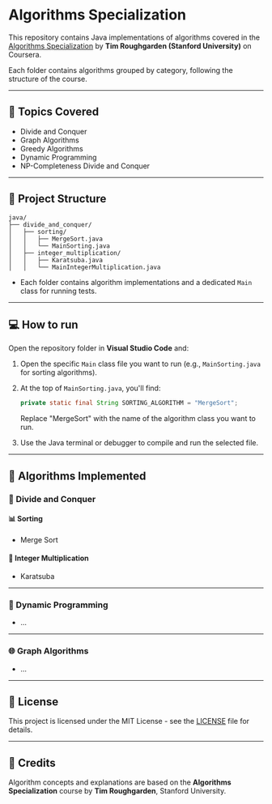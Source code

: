 # Algorithms Specialization

This repository contains Java implementations of algorithms covered in the [Algorithms Specialization](https://www.coursera.org/specializations/algorithms) by **Tim Roughgarden (Stanford University)** on Coursera.

Each folder contains algorithms grouped by category, following the structure of the course.

---

## 📘 Topics Covered

- Divide and Conquer
- Graph Algorithms
- Greedy Algorithms
- Dynamic Programming
- NP-Completeness
Divide and Conquer

---

## 📁 Project Structure

```
java/
├── divide_and_conquer/
│   ├── sorting/
│   │   ├── MergeSort.java
│   │   └── MainSorting.java
│   ├── integer_multiplication/
│   │   ├── Karatsuba.java
│   │   └── MainIntegerMultiplication.java

```


- Each folder contains algorithm implementations and a dedicated `Main` class for running tests.

---

## 💻 How to run

Open the repository folder in **Visual Studio Code** and:

1. Open the specific `Main` class file you want to run (e.g., `MainSorting.java` for sorting algorithms).
2. At the top of `MainSorting.java`, you'll find:

   ```java
   private static final String SORTING_ALGORITHM = "MergeSort";
   ```

   Replace "MergeSort" with the name of the algorithm class you want to run.

4. Use the Java terminal or debugger to compile and run the selected file.

---

## 📖 Algorithms Implemented

### 🧠 Divide and Conquer

#### 📊 Sorting
- Merge Sort  

#### 🧮 Integer Multiplication
- Karatsuba  

---

### 🧵 Dynamic Programming

- ...

---

### 🌐 Graph Algorithms

- ...

---

## 📜 License

This project is licensed under the MIT License - see the [LICENSE](LICENSE) file for details.

---

## 🙏 Credits

Algorithm concepts and explanations are based on the **Algorithms Specialization** course by **Tim Roughgarden**, Stanford University.

